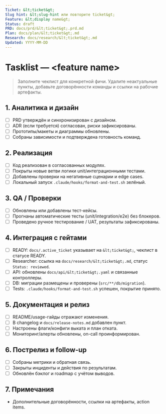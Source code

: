 ```yaml
---
Ticket: &lt;ticket&gt;
Slug hint: &lt;slug-hint или повторите ticket&gt;
Feature: &lt;display name&gt;
Status: draft
PRD: docs/prd/&lt;ticket&gt;.prd.md
Plan: docs/plan/&lt;ticket&gt;.md
Research: docs/research/&lt;ticket&gt;.md
Updated: YYYY-MM-DD
---
```


# Tasklist — &lt;feature name&gt;

> Заполните чеклист для конкретной фичи. Удалите неактуальные пункты, добавьте договорённости команды и ссылки на рабочие артефакты.

## 1. Аналитика и дизайн
- [ ] PRD утверждён и синхронизирован с дизайном.
- [ ] ADR (если требуется) согласован, риски зафиксированы.
- [ ] Прототипы/макеты и диаграммы обновлены.
- [ ] Собраны зависимости и подтверждена готовность команд.

## 2. Реализация
- [ ] Код реализован в согласованных модулях.
- [ ] Покрыты новые ветви логики unit/интеграционными тестами.
- [ ] Добавлены проверки на негативные сценарии и edge cases.
- [ ] Локальный запуск `.claude/hooks/format-and-test.sh` зелёный.

## 3. QA / Проверки
- [ ] Обновлены или добавлены тест-кейсы.
- [ ] Прогнаны автоматические тесты (unit/integration/e2e) без блокеров.
- [ ] Проведено ручное тестирование / UAT, результаты зафиксированы.

## 4. Интеграция с гейтами
- [ ] READY: `docs/.active_ticket` указывает на `&lt;ticket&gt;`, чеклист в статусе READY.
- [ ] Researcher: ссылка на `docs/research/&lt;ticket&gt;.md`, статус `Status: reviewed`.
- [ ] API: обновлены `docs/api/&lt;ticket&gt;.yaml` и связанные контроллеры.
- [ ] DB: миграции размещены и проверены (`src/**/db/migration`).
- [ ] Tests: `.claude/hooks/format-and-test.sh` успешен, покрытие принято.

## 5. Документация и релиз
- [ ] README/usage-гайды отражают изменения.
- [ ] В changelog и `docs/release-notes.md` добавлен пункт.
- [ ] Настроены флаги/конфиги выката и план отката.
- [ ] Мониторинг/алерты обновлены, on-call проинформирован.

## 6. Пострелиз и follow-up
- [ ] Собраны метрики и обратная связь.
- [ ] Закрыты инциденты и действия по результатам.
- [ ] Обновлён бэклог и roadmap с учётом выводов.

## 7. Примечания
- Дополнительные договорённости, ссылки на артефакты, action items.
